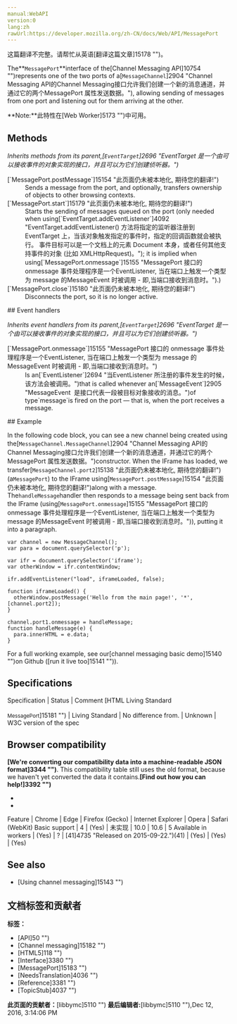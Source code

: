 ```yaml
---
manual:WebAPI
version:0
lang:zh
rawUrl:https://developer.mozilla.org/zh-CN/docs/Web/API/MessagePort
---
```




这篇翻译不完整。请帮忙从英语[翻译这篇文章]15178 "")。






The**`MessagePort`**interface of the[Channel Messaging API]10754 "")represents one of the two ports of a[`MessageChannel`]2904 "Channel Messaging API的Channel Messaging接口允许我们创建一个新的消息通道，并通过它的两个MessagePort 属性发送数据。"), allowing sending of messages from one port and listening out for them arriving at the other.

**Note:**此特性在[Web Worker]5173 "")中可用。

## Methods<a name="Methods"></a>


<em>Inherits methods from its parent,[`EventTarget`]2696 "EventTarget 是一个由可以接收事件的对象实现的接口，并且可以为它们创建侦听器。")</em>

<dl><dt>[`MessagePort.postMessage`]15154 "此页面仍未被本地化, 期待您的翻译!")</dt><dd>Sends a message from the port, and optionally, transfers ownership of objects to other browsing contexts.</dd><dt>[`MessagePort.start`]15179 "此页面仍未被本地化, 期待您的翻译!")</dt><dd>Starts the sending of messages queued on the port (only needed when using[`EventTarget.addEventListener`]4092 "EventTarget.addEventListener() 方法将指定的监听器注册到 EventTarget 上，当该对象触发指定的事件时，指定的回调函数就会被执行。 事件目标可以是一个文档上的元素 Document 本身，或者任何其他支持事件的对象 (比如 XMLHttpRequest)。"); it is implied when using[`MessagePort.onmessage`]15155 "MessagePort 接口的 onmessage 事件处理程序是一个EventListener, 当在端口上触发一个类型为 message 的MessageEvent 时被调用 - 即,当端口接收到消息时。").)</dd><dt>[`MessagePort.close`]15180 "此页面仍未被本地化, 期待您的翻译!")</dt><dd>Disconnects the port, so it is no longer active.</dd></dl>
## Event handlers<a name="Event_handlers"></a>


<em>Inherits event handlers from its parent,[`EventTarget`]2696 "EventTarget 是一个由可以接收事件的对象实现的接口，并且可以为它们创建侦听器。")</em>

<dl><dt>[`MessagePort.onmessage`]15155 "MessagePort 接口的 onmessage 事件处理程序是一个EventListener, 当在端口上触发一个类型为 message 的MessageEvent 时被调用 - 即,当端口接收到消息时。")</dt><dd>Is an[`EventListener`]2694 "当EventListener 所注册的事件发生的时候，该方法会被调用。")that is called whenever an[`MessageEvent`]2905 "MessageEvent  是接口代表一段被目标对象接收的消息。")of type`message`is fired on the port — that is, when the port receives a message.</dd></dl>
## Example<a name="Example"></a>


In the following code block, you can see a new channel being created using the[`MessageChannel.MessageChannel`]2904 "Channel Messaging API的Channel Messaging接口允许我们创建一个新的消息通道，并通过它的两个MessagePort 属性发送数据。")constructor. When the IFrame has loaded, we transfer[`MessageChannel.port2`]15138 "此页面仍未被本地化, 期待您的翻译!")(a`MessagePort`) to the IFrame using[`MessagePort.postMessage`]15154 "此页面仍未被本地化, 期待您的翻译!")along with a message. The`handleMessage`handler then responds to a message being sent back from the IFrame (using[`MessagePort.onmessage`]15155 "MessagePort 接口的 onmessage 事件处理程序是一个EventListener, 当在端口上触发一个类型为 message 的MessageEvent 时被调用 - 即,当端口接收到消息时。")), putting it into a paragraph.


```
var channel = new MessageChannel();
var para = document.querySelector('p');
    
var ifr = document.querySelector('iframe');
var otherWindow = ifr.contentWindow;

ifr.addEventListener("load", iframeLoaded, false);
    
function iframeLoaded() {
  otherWindow.postMessage('Hello from the main page!', '*', [channel.port2]);
}

channel.port1.onmessage = handleMessage;
function handleMessage(e) {
  para.innerHTML = e.data;
}
```


For a full working example, see our[channel messaging basic demo]15140 "")on Github ([run it live too]15141 "")).


## Specifications<a name="Specifications"></a>
Specification | Status | Comment 
[HTML Living Standard<br></br><small>MessagePort</small>]15181 "") | Living Standard | No difference from. 
 | Unknown | W3C version of the spec 


## Browser compatibility<a name="Browser_compatibility"></a>


**[We&#39;re converting our compatibility data into a machine-readable JSON format]3344 "")**. This compatibility table still uses the old format, because we haven&#39;t yet converted the data it contains.**[Find out how you can help!]3392 "")**


* 
* 
Feature | Chrome | Edge | Firefox (Gecko) | Internet Explorer | Opera | Safari (WebKit) 
Basic support | 4 | (Yes) | 未实现 | 10.0 | 10.6 | 5 
Available in workers | (Yes) | ? | [41]4735 "Released on 2015-09-22.")(41) | (Yes) | (Yes) | (Yes) 





## See also<a name="See_also"></a>

* [Using channel messaging]15143 "")



## 文档标签和贡献者
**标签：**
* [API]50 "")
* [Channel messaging]15182 "")
* [HTML5]118 "")
* [Interface]3380 "")
* [MessagePort]15183 "")
* [NeedsTranslation]4036 "")
* [Reference]3381 "")
* [TopicStub]4037 "")

**此页面的贡献者：**[libbymc]5110 "")
**最后编辑者:**[libbymc]5110 ""),<time>Dec 12, 2016, 3:14:06 PM</time>


